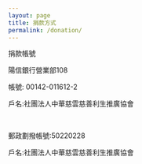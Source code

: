 ```yaml
---
layout: page
title: 捐款方式
permalink: /donation/
---
```


捐款帳號  

陽信銀行營業部108  

帳號: 00142-011612-2   

戶名:社團法人中華慈雲慈善利生推廣協會  

<br/>

郵政劃撥帳號:50220228

戶名:社團法人中華慈雲慈善利生推廣協會
